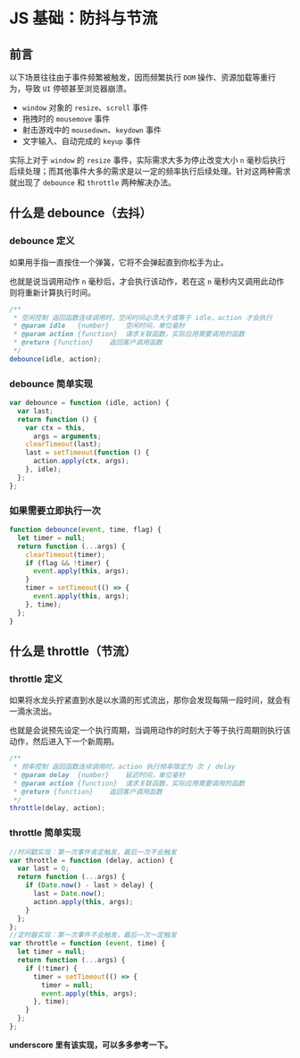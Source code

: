 # JS 基础：防抖与节流

## 前言

以下场景往往由于事件频繁被触发，因而频繁执行 `DOM` 操作、资源加载等重行为，导致 `UI` 停顿甚至浏览器崩溃。

- `window` 对象的 `resize`、`scroll` 事件
- 拖拽时的 `mousemove` 事件
- 射击游戏中的 `mousedown`、`keydown` 事件
- 文字输入、自动完成的 `keyup` 事件

实际上对于 `window` 的 `resize` 事件，实际需求大多为停止改变大小 `n` 毫秒后执行后续处理；而其他事件大多的需求是以一定的频率执行后续处理。针对这两种需求就出现了 `debounce` 和 `throttle` 两种解决办法。

## 什么是 debounce（去抖）

### debounce 定义

如果用手指一直按住一个弹簧，它将不会弹起直到你松手为止。

也就是说当调用动作 `n` 毫秒后，才会执行该动作，若在这 `n` 毫秒内又调用此动作则将重新计算执行时间。

```js
/**
 * 空闲控制 返回函数连续调用时，空闲时间必须大于或等于 idle，action 才会执行
 * @param idle   {number}    空闲时间，单位毫秒
 * @param action {function}  请求关联函数，实际应用需要调用的函数
 * @return {function}    返回客户调用函数
 */
debounce(idle, action);
```

### debounce 简单实现

```js
var debounce = function (idle, action) {
  var last;
  return function () {
    var ctx = this,
      args = arguments;
    clearTimeout(last);
    last = setTimeout(function () {
      action.apply(ctx, args);
    }, idle);
  };
};
```

### 如果需要立即执行一次

```js
function debounce(event, time, flag) {
  let timer = null;
  return function (...args) {
    clearTimeout(timer);
    if (flag && !timer) {
      event.apply(this, args);
    }
    timer = setTimeout(() => {
      event.apply(this, args);
    }, time);
  };
}
```

## 什么是 throttle（节流）

### throttle 定义

如果将水龙头拧紧直到水是以水滴的形式流出，那你会发现每隔一段时间，就会有一滴水流出。

也就是会说预先设定一个执行周期，当调用动作的时刻大于等于执行周期则执行该动作，然后进入下一个新周期。

```js
/**
 * 频率控制 返回函数连续调用时，action 执行频率限定为 次 / delay
 * @param delay  {number}    延迟时间，单位毫秒
 * @param action {function}  请求关联函数，实际应用需要调用的函数
 * @return {function}    返回客户调用函数
 */
throttle(delay, action);
```

### throttle 简单实现

```js
//时间戳实现：第一次事件肯定触发，最后一次不会触发
var throttle = function (delay, action) {
  var last = 0;
  return function (...args) {
    if (Date.now() - last > delay) {
      last = Date.now();
      action.apply(this, args);
    }
  };
};
//定时器实现：第一次事件不会触发，最后一次一定触发
var throttle = function (event, time) {
  let timer = null;
  return function (...args) {
    if (!timer) {
      timer = setTimeout(() => {
        timer = null;
        event.apply(this, args);
      }, time);
    }
  };
};
```

**underscore 里有该实现，可以多多参考一下。**
